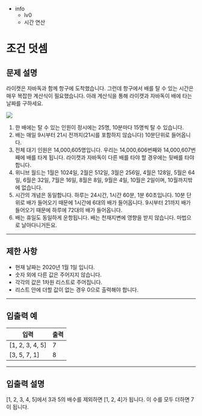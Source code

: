 - info
    - lv0
    - 시간 연산

# 조건 덧셈
## 문제 설명
라이캣은 자바독과 함께 항구에 도착했습니다. 그런데 항구에서 배를 탈 수 있는 시간은 매우 복잡한 계산식이 필요했습니다. 아래 계산식을 통해 라이캣과 자바독이 배에 타는 날짜를 구하세요.

![](./3-1.png)

1. 한 배에는  탈 수 있는 인원이 정시에는 25명, 10분마다 15명씩 탈 수 있습니다.
2. 배는 매일 9시부터 21시 전까지(21시를 포함하지 않습니다) 10분단위로 들어옵니다. 
3. 전체 대기 인원은 14,000,605명입니다. 우리는 14,000,606번째와 14,000,607번째에 배를 타게 됩니다. 라이캣과 자바독이 다른 배를 타야 할 경우에는 뒷배를 타야 합니다.
4. 위니브 월드는 1월은 1024일, 2월은 512일, 3월은 256일, 4월은 128일, 5월은 64일, 6월은 32일, 7월은 16일, 8월은 8일, 9월은 4일, 10월은 2일이며, 10월까지밖에 없습니다.
5. 시간의 개념은 동일합니다. 하루는 24시간, 1시간 60분, 1분 60초입니다. 10분 단위로 배가 들어오기 때문에 1시간에 6대의 배가 들어옵니다. 9시부터 21까지 배가 들어오기 때문에 하루에 72대의 배가 들어옵니다.
6. 배는 휴일도 동일하게 운항됩니다. 배는 천재지변에 영향을 받지 않습니다. 마법으로 날아다니거든요.

---

## 제한 사항

- 현재 날짜는 2020년 1월 1일 입니다.
- 숫자 외에 다른 값은 주어지지 않습니다.
- 각각의 값은 1차원 리스트로 주어집니다.
- 리스트 안에 더할 값이 없는 경우 0으로 출력해야 합니다.

---

## 입출력 예

|   입력    | 출력 |
| --------- | ------ |
| [1, 2, 3, 4, 5] | 7 |
| [3, 5, 7, 1] | 8 |

---

## 입출력 설명
[1, 2, 3, 4, 5]에서 3과 5의 배수를 제외하면 [1, 2, 4]가 됩니다. 이 수를 모두 더하면 7이 됩니다.